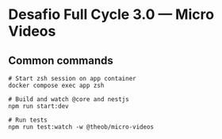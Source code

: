 
# Desafio Full Cycle 3.0 — Micro Videos

## Common commands


```
# Start zsh session on app container
docker compose exec app zsh

# Build and watch @core and nestjs
npm run start:dev

# Run tests
npm run test:watch -w @theob/micro-videos
```
